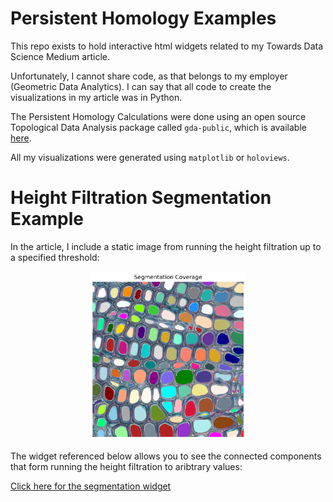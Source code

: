 # Persistent Homology Examples

This repo exists to hold interactive html widgets related to my Towards Data Science Medium article.

Unfortunately, I cannot share code, as that belongs to my employer (Geometric Data Analytics). I can say that all code to create the visualizations in my article was in Python.

The Persistent Homology Calculations were done using an open source Topological Data Analysis package called `gda-public`, which is available [here](https://github.com/geomdata/gda-public).

All my visualizations were generated using `matplotlib` or `holoviews`.

# Height Filtration Segmentation Example

In the article, I include a static image from running the height filtration up to a specified threshold:

<center>
<img src="segmentation_coverage.png" width="50%">
</center>

The widget referenced below allows you to see the connected components that form running the height filtration to aribtrary values:

<a href="https://gjkoplik.github.io/pers-hom-examples/segmentation_lowerstar_widget.html" title="Segmentation Widget">Click here for the segmentation widget</a>
